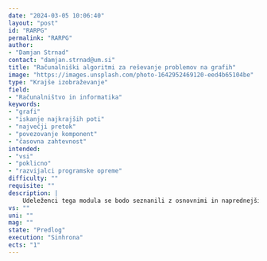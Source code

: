 ```yaml
---
date: "2024-03-05 10:06:40"
layout: "post"
id: "RARPG"
permalink: "RARPG"
author:
- "Damjan Strnad"
contact: "damjan.strnad@um.si"
title: "Računalniški algoritmi za reševanje problemov na grafih"
image: "https://images.unsplash.com/photo-1642952469120-eed4b65104be"
type: "Krajše izobraževanje"
field:
- "Računalništvo in informatika"
keywords:
- "grafi"
- "iskanje najkrajših poti"
- "največji pretok"
- "povezovanje komponent"
- "časovna zahtevnost"
intended:
- "vsi"
- "poklicno"
- "razvijalci programske opreme"
difficulty: ""
requisite: ""
description: |
    Udeleženci tega modula se bodo seznanili z osnovnimi in naprednejšimi algoritmi za reševanje problemov nad grafi. V uvodnem delu se bodo seznanili s podatkovno strukturo graf in spoznali osnovne pojme, povezane z grafi. V obliki grafa bodo predstavili različne praktične primere in spoznali tipe problemov na splošnih in posebnih grafih, ki jih rešujemo z računalniškimi algoritmi. Izbrane vrste problemov, kot so iskanje najkrajših poti, največjega pretoka ali povezanih komponent v grafu, bodo s pomočjo programskih knjižnic rešili na grafih različnih velikosti in analizirali praktične omejitve v smislu časovne zahtevnosti. Za določene oblike optimizacijskih nalog bodo uporabili hitrejše aproksimativne rešitve in jih primerjali z optimalnimi.
vs: ""
uni: ""
mag: ""
state: "Predlog"
execution: "Sinhrona"
ects: "1"
---
```

